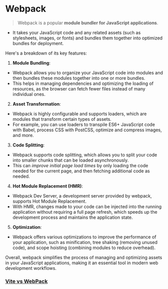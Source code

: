 # Webpack

> Webpack is a popular **module bundler for JavaScript applications**.

- It takes your JavaScript code and any related assets (such as stylesheets, images, or fonts) and bundles them together into optimized bundles for deployment.

Here's a breakdown of its key features:

1. **Module Bundling**:

- Webpack allows you to organize your JavaScript code into modules and then bundles these modules together into one or more bundles.
- This helps in managing dependencies and optimizing the loading of resources, as the browser can fetch fewer files instead of many individual ones.

2. **Asset Transformation**:

- Webpack is highly configurable and supports loaders, which are modules that transform certain types of assets.
- For example, you can use loaders to transpile ES6+ JavaScript code with Babel, process CSS with PostCSS, optimize and compress images, and more.

3. **Code Splitting**:

- Webpack supports code splitting, which allows you to split your code into smaller chunks that can be loaded asynchronously.
- This can _improve initial page load times_ by only loading the code needed for the current page, and then fetching additional code as needed.

4. **Hot Module Replacement (HMR)**:

- Webpack Dev Server, a development server provided by webpack, supports Hot Module Replacement.
- With HMR, changes made to your code can be injected into the running application without requiring a full page refresh, which speeds up the development process and maintains the application state.

5. **Optimization**:

- Webpack offers various optimizations to improve the performance of your application, such as minification, tree shaking (removing unused code), and scope hoisting (combining modules to reduce overhead).

Overall, webpack simplifies the process of managing and optimizing assets in your JavaScript applications, making it an essential tool in modern web development workflows.

### [Vite vs WebPack](https://browsee.io/blog/vite-vs-webpack/)
